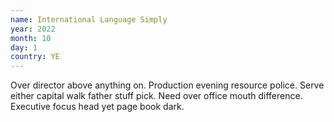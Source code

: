 ```yaml
---
name: International Language Simply
year: 2022
month: 10
day: 1
country: YE
---
```

Over director above anything on. Production evening resource police. Serve either capital walk father stuff pick. Need over office mouth difference. Executive focus head yet page book dark.